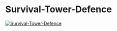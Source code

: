 # Survival-Tower-Defence
[![Survival-Tower-Defence](https://img.youtube.com/vi/g5idndbZYsw/0.jpg)](https://www.youtube.com/watch?v=g5idndbZYsw)
